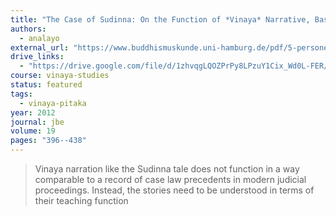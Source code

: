 ```yaml
---
title: "The Case of Sudinna: On the Function of *Vinaya* Narrative, Based on a Comparative Study of the Background Narration to the First *Pārājika* Rule"
authors:
  - analayo
external_url: "https://www.buddhismuskunde.uni-hamburg.de/pdf/5-personen/analayo/case-of-sudinna.pdf"
drive_links:
  - "https://drive.google.com/file/d/1zhvqgLQOZPrPy8LPzuY1Cix_Wd0L-FER/view?usp=drivesdk"
course: vinaya-studies
status: featured
tags:
  - vinaya-pitaka
year: 2012
journal: jbe
volume: 19
pages: "396--438"
---
```


> Vinaya narration like the Sudinna tale does not function in a way comparable to a record of case law precedents in modern judicial proceedings. Instead, the stories need to be understood in terms of their teaching function


